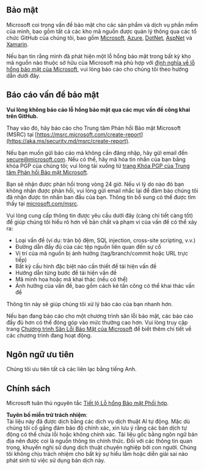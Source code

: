 ## Bảo mật

Microsoft coi trọng vấn đề bảo mật cho các sản phẩm và dịch vụ phần mềm của mình, bao gồm tất cả các kho mã nguồn được quản lý thông qua các tổ chức GitHub của chúng tôi, bao gồm [Microsoft](https://github.com/Microsoft), [Azure](https://github.com/Azure), [DotNet](https://github.com/dotnet), [AspNet](https://github.com/aspnet) và [Xamarin](https://github.com/xamarin).

Nếu bạn tin rằng mình đã phát hiện một lỗ hổng bảo mật trong bất kỳ kho mã nguồn nào thuộc sở hữu của Microsoft mà phù hợp với [định nghĩa về lỗ hổng bảo mật của Microsoft](https://aka.ms/security.md/definition), vui lòng báo cáo cho chúng tôi theo hướng dẫn dưới đây.

## Báo cáo vấn đề bảo mật

**Vui lòng không báo cáo lỗ hổng bảo mật qua các mục vấn đề công khai trên GitHub.**

Thay vào đó, hãy báo cáo cho Trung tâm Phản hồi Bảo mật Microsoft (MSRC) tại [https://msrc.microsoft.com/create-report](https://aka.ms/security.md/msrc/create-report).

Nếu bạn muốn gửi báo cáo mà không cần đăng nhập, hãy gửi email đến [secure@microsoft.com](mailto:secure@microsoft.com). Nếu có thể, hãy mã hóa tin nhắn của bạn bằng khóa PGP của chúng tôi; vui lòng tải xuống từ [trang Khóa PGP của Trung tâm Phản hồi Bảo mật Microsoft](https://aka.ms/security.md/msrc/pgp).

Bạn sẽ nhận được phản hồi trong vòng 24 giờ. Nếu vì lý do nào đó bạn không nhận được phản hồi, vui lòng gửi email nhắc lại để đảm bảo chúng tôi đã nhận được tin nhắn ban đầu của bạn. Thông tin bổ sung có thể được tìm thấy tại [microsoft.com/msrc](https://www.microsoft.com/msrc). 

Vui lòng cung cấp thông tin được yêu cầu dưới đây (càng chi tiết càng tốt) để giúp chúng tôi hiểu rõ hơn về bản chất và phạm vi của vấn đề có thể xảy ra:

  * Loại vấn đề (ví dụ: tràn bộ đệm, SQL injection, cross-site scripting, v.v.)
  * Đường dẫn đầy đủ của các tệp nguồn liên quan đến sự cố
  * Vị trí của mã nguồn bị ảnh hưởng (tag/branch/commit hoặc URL trực tiếp)
  * Bất kỳ cấu hình đặc biệt nào cần thiết để tái hiện vấn đề
  * Hướng dẫn từng bước để tái hiện vấn đề
  * Mã minh họa hoặc mã khai thác (nếu có thể)
  * Ảnh hưởng của vấn đề, bao gồm cách kẻ tấn công có thể khai thác vấn đề

Thông tin này sẽ giúp chúng tôi xử lý báo cáo của bạn nhanh hơn.

Nếu bạn đang báo cáo cho một chương trình săn lỗi bảo mật, các báo cáo đầy đủ hơn có thể đóng góp vào mức thưởng cao hơn. Vui lòng truy cập trang [Chương trình Săn Lỗi Bảo Mật của Microsoft](https://aka.ms/security.md/msrc/bounty) để biết thêm chi tiết về các chương trình đang hoạt động.

## Ngôn ngữ ưu tiên

Chúng tôi ưu tiên tất cả các liên lạc bằng tiếng Anh.

## Chính sách

Microsoft tuân thủ nguyên tắc [Tiết lộ Lỗ hổng Bảo mật Phối hợp](https://aka.ms/security.md/cvd).

**Tuyên bố miễn trừ trách nhiệm**:  
Tài liệu này đã được dịch bằng các dịch vụ dịch thuật AI tự động. Mặc dù chúng tôi cố gắng đảm bảo độ chính xác, xin lưu ý rằng các bản dịch tự động có thể chứa lỗi hoặc không chính xác. Tài liệu gốc bằng ngôn ngữ bản địa nên được coi là nguồn thông tin chính thức. Đối với các thông tin quan trọng, khuyến nghị sử dụng dịch thuật chuyên nghiệp bởi con người. Chúng tôi không chịu trách nhiệm cho bất kỳ sự hiểu lầm hoặc diễn giải sai nào phát sinh từ việc sử dụng bản dịch này.